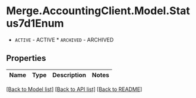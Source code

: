 # Merge.AccountingClient.Model.Status7d1Enum
* `ACTIVE` - ACTIVE * `ARCHIVED` - ARCHIVED

## Properties

Name | Type | Description | Notes
------------ | ------------- | ------------- | -------------

[[Back to Model list]](../README.md#documentation-for-models) [[Back to API list]](../README.md#documentation-for-api-endpoints) [[Back to README]](../README.md)

